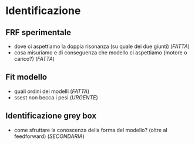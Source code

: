 # Identificazione

## FRF sperimentale
- dove ci aspettiamo la doppia risonanza (su quale dei due giunti) (*FATTA*)
- cosa misuriamo e di conseguenza che modello ci aspettiamo (motore o carico?) (*FATTA*)

## Fit modello
- quali ordini dei modelli (*FATTA*)
- ssest non becca i pesi (*URGENTE*)


## Identificazione grey box
- come sfruttare la conoscenza della forma del modello? (oltre al feedforward) (*SECONDARIA*)